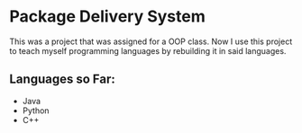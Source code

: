 # Package Delivery System

This was a project that was assigned for a OOP class.
Now I use this project to teach myself programming
languages by rebuilding it in said languages. 

## Languages so Far:
  - Java
  - Python
  - C++

